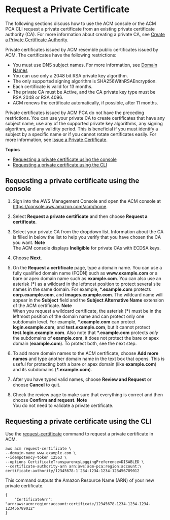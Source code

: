 # Request a Private Certificate<a name="gs-acm-request-private"></a>

The following sections discuss how to use the ACM console or the ACM PCA CLI request a private certificate from an existing private certificate authority \(CA\)\. For more information about creating a private CA, see [Create a Private Certificate Authority](http://docs.aws.amazon.com/acm-pca/latest/userguide/PcaCreateCa.html)\. 

Private certificates issued by ACM resemble public certificates issued by ACM\. The certificates have the following restrictions: 
+ You must use DNS subject names\. For more information, see [Domain Names](acm-concepts.md#concept-dn)
+ You can use only a 2048 bit RSA private key algorithm\.
+ The only supported signing algorithm is SHA256WithRSAEncryption\.
+ Each certificate is valid for 13 months\.
+ The private CA must be Active, and the CA private key type must be RSA 2048 or RSA 4096\.
+ ACM renews the certificate automatically, if possible, after 11 months\.

Private certificates issued by ACM PCA do not have the preceding restrictions\. You can use your private CA to create certificates that have any subject name, use any of the supported private key algorithms, any signing algorithm, and any validity period\. This is beneficial if you must identify a subject by a specific name or if you cannot rotate certificates easily\. For more information, see [Issue a Private Certificate](http://docs.aws.amazon.com/acm-pca/latest/userguide/PcaIssueCert.html)\. 

**Topics**
+ [Requesting a private certificate using the console](#request-private-console)
+ [Requesting a private certificate using the CLI](#request-private-cli)

## Requesting a private certificate using the console<a name="request-private-console"></a>

1. Sign into the AWS Management Console and open the ACM console at [https://console\.aws\.amazon\.com/acm/home](https://console.aws.amazon.com/acm/home)\.

1. Select **Request a private certificate** and then choose **Request a certificate**\.

1. Select your private CA from the dropdown list\. Information about the CA is filled in below the list to help you verify that you have chosen the CA you want\. 
**Note**  
The ACM console displays **Ineligible** for private CAs with ECDSA keys\.

1.  Choose **Next**\.

1. On the **Request a certificate** page, type a domain name\. You can use a fully qualified domain name \(FQDN\) such as **www\.example\.com** or a bare or apex domain name such as **example\.com**\. You can also use an asterisk \(**\***\) as a wildcard in the leftmost position to protect several site names in the same domain\. For example, **\*\.example\.com** protects **corp\.example\.com**, and **images\.example\.com**\. The wildcard name will appear in the **Subject** field and the **Subject Alternative Name** extension of the ACM certificate\. 
**Note**  
When you request a wildcard certificate, the asterisk \(**\***\) must be in the leftmost position of the domain name and can protect only one subdomain level\. For example, **\*\.example\.com** can protect **login\.example\.com**, and **test\.example\.com**, but it cannot protect **test\.login\.example\.com**\. Also note that **\*\.example\.com** protects *only* the subdomains of **example\.com**, it does not protect the bare or apex domain \(**example\.com**\)\. To protect both, see the next step\.

1. To add more domain names to the ACM certificate, choose **Add more names** and type another domain name in the text box that opens\. This is useful for protecting both a bare or apex domain \(like **example\.com**\) and its subdomains \(**\*\.example\.com**\)\. 

1. After you have typed valid names, choose **Review and Request** or choose **Cancel** to quit\. 

1. Check the review page to make sure that everything is correct and then choose **Confirm and request**\. 
**Note**  
You do not need to validate a private certificate\.

## Requesting a private certificate using the CLI<a name="request-private-cli"></a>

Use the [request\-certificate](http://docs.aws.amazon.com/cli/latest/reference/acm/request-certificate.html) command to request a private certificate in ACM\. 

```
aws acm request-certificate \
--domain-name www.example.com \
--idempotency-token 12563 \
--options CertificateTransparencyLoggingPreference=DISABLED \
--certificate-authority-arn arn:aws:acm-pca:region:account:\
certificate-authority/12345678-1`234-1234-1234-123456789012
```

This command outputs the Amazon Resource Name \(ARN\) of your new private certificate\.

```
{
    "CertificateArn": "arn:aws:acm:region:account:certificate/12345678-1234-1234-1234-123456789012"
}
```